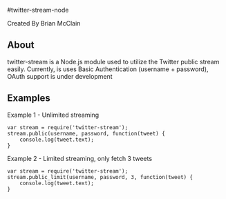 #twitter-stream-node

Created By Brian McClain


About
-----
twitter-stream is a Node.js module used to utilize the Twitter public stream easily. Currently, is uses Basic Authentication (username + password), OAuth support is under development

Examples
--------

Example 1 - Unlimited streaming

    var stream = require('twitter-stream');
    stream.public(username, password, function(tweet) {
        console.log(tweet.text);
    }

Example 2 - Limited streaming, only fetch 3 tweets

    var stream = require('twitter-stream');
    stream.public_limit(username, password, 3, function(tweet) {
        console.log(tweet.text);
    }